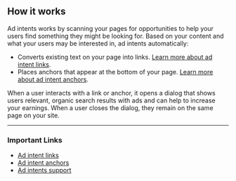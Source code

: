 
## How it works

Ad intents works by scanning your pages for opportunities to help your users find something they might be looking for. Based on your content and what your users may be interested in, ad intents automatically:

- Converts existing text on your page into links. [Learn more about ad intent links](https://support.google.com/adsense/answer/13829157).
- Places anchors that appear at the bottom of your page. [Learn more about ad intent anchors](https://support.google.com/adsense/answer/13844047?hl=en).

When a user interacts with a link or anchor, it opens a dialog that shows users relevant, organic search results with ads and can help to increase your earnings. When a user closes the dialog, they remain on the same page on your site.

---

### Important Links

- [Ad intent links](https://support.google.com/adsense/answer/13829157)
- [Ad intent anchors](https://support.google.com/adsense/answer/13844047?hl=en)
- [Ad intents support](https://support.google.com/adsense/answer/13829511?hl=en&ref_topic=9261304&sjid=3486150226583188162-AP)

